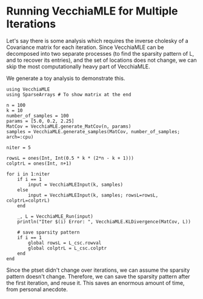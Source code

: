 # Running VecchiaMLE for Multiple Iterations

Let's say there is some analysis which requires the inverse cholesky of a Covariance matrix for each iteration. 
Since VecchiaMLE can be decomposed into two separate processes (to find the sparsity pattern of L, and to recover its entries),
and the set of locations does not change, we can skip the most computationally heavy part of VecchiaMLE. 

We generate a toy analysis to demonstrate this. 

```@example IterativeSolves
using VecchiaMLE
using SparseArrays # To show matrix at the end 

n = 100
k = 10
number_of_samples = 100
params = [5.0, 0.2, 2.25]
MatCov = VecchiaMLE.generate_MatCov(n, params)
samples = VecchiaMLE.generate_samples(MatCov, number_of_samples; arch=:cpu)

niter = 5

rowsL = ones(Int, Int(0.5 * k * (2*n - k + 1)))
colptrL = ones(Int, n+1)

for i in 1:niter
    if i == 1
        input = VecchiaMLEInput(k, samples)
    else
        input = VecchiaMLEInput(k, samples; rowsL=rowsL, colptrL=colptrL)
    end

    _, L = VecchiaMLE_Run(input)
    println("Iter $(i) Error: ", VecchiaMLE.KLDivergence(MatCov, L))

    # save sparsity pattern
    if i == 1
        global rowsL = L_csc.rowval
        global colptrL = L_csc.colptr
    end
end
```

Since the ptset didn't change over iterations, we can assume the sparsity pattern doesn't change. Therefore, 
we can save the sparsity pattern after the first iteration, and reuse it. This saves an enormous amount
of time, from personal anecdote. 